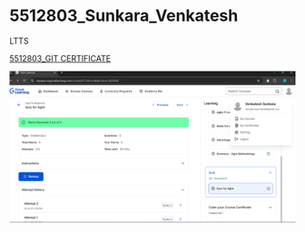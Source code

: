 # 5512803_Sunkara_Venkatesh
LTTS

[5512803_GIT CERTIFICATE](https://github.com/sunkaravenkatesh12/5512803_Sunkara_Venkatesh/blob/main/GIT/5512803_GIT_CERTIFICATE.pdf)

![5512803_AGILE Certificate](https://raw.githubusercontent.com/sunkaravenkatesh12/5512803_Sunkara_Venkatesh/main/SDLC/5512803_AGILE%20CERTIFICATE.png)



